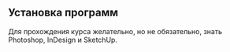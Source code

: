 ## Установка программ

Для прохождения курса желательно, но не обязательно, знать Photoshop, InDesign и SketchUp.
